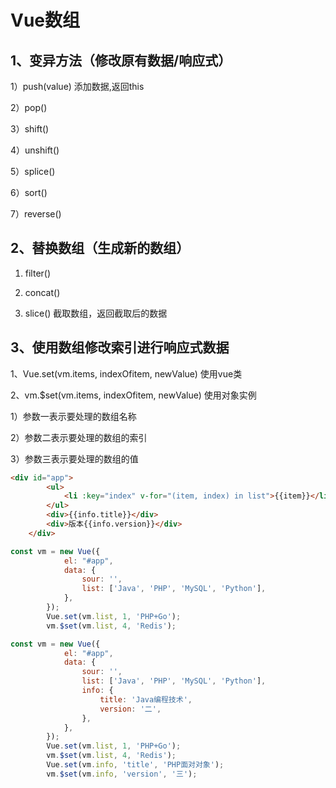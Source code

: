 # Vue数组

## 1、变异方法（修改原有数据/响应式）

1）push(value) 添加数据,返回this

2）pop()

3）shift()

4）unshift()

5）splice()

6）sort()

7）reverse()

## 2、替换数组（生成新的数组）

1) filter()

2) concat()

3) slice() 截取数组，返回截取后的数据

## 3、使用数组修改索引进行响应式数据

1、Vue.set(vm.items, indexOfitem, newValue) 使用vue类

2、vm.$set(vm.items, indexOfitem, newValue) 使用对象实例

1）参数一表示要处理的数组名称

2）参数二表示要处理的数组的索引

3）参数三表示要处理的数组的值

```html
<div id="app">
        <ul>
            <li :key="index" v-for="(item, index) in list">{{item}}</li>
        </ul>
        <div>{{info.title}}</div>
        <div>版本{{info.version}}</div>
    </div>
```



```js
const vm = new Vue({
            el: "#app",
            data: {
                sour: '',
                list: ['Java', 'PHP', 'MySQL', 'Python'],
            },
        });
        Vue.set(vm.list, 1, 'PHP+Go');
        vm.$set(vm.list, 4, 'Redis');
```

```js
const vm = new Vue({
            el: "#app",
            data: {
                sour: '',
                list: ['Java', 'PHP', 'MySQL', 'Python'],
                info: {
                    title: 'Java编程技术',
                    version: '二',
                },
            },
        });
        Vue.set(vm.list, 1, 'PHP+Go');
        vm.$set(vm.list, 4, 'Redis');
        Vue.set(vm.info, 'title', 'PHP面对对象');
        vm.$set(vm.info, 'version', '三');
```

